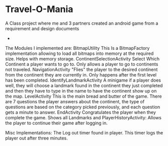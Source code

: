 # Travel-O-Mania

A Class project where me and 3 partners created an android game from a requirement and design documents

-

The Modules I implemented are:
  BitmapUtility
    This Is a BitmapFactory implementation allowing to load all bitmaps into memory at the required size. Helps with
    memory storage.
  ContinentSelectionActivity
    Select Which Continent a player wants to go to. Only allows a player to go to continents not traveled.
  NavigationActivity
    "Flies" the player to the desired continent from the continent they are currently in.  Only happens after the first
    level has been completed.
  IdentifyLandmarkActivity
    A minigame if a player does well, they will choose a landmark found in the continent they just completed and then
    they have to type in the name to have the continent show up on the map.
  LevelActivity
    This is the main bread and butter of the game.  There are 7 questions the player answers about the continent, the
    type of questions are based on the category picked previously, and each question gets a minute to answer.
  EndActivity
    Congratulates the player when they complete the game.  Shows all Landmarks and 
  PlayerHistoryActivity:
    Allows the player to continue their game after logging in.
    
Misc Implementations:
  The Log out timer found in player.  This timer logs the player out after three minutes.
  
